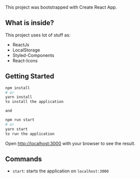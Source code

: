 

This project was bootstrapped with Create React App.

## What is inside?

This project uses lot of stuff as:

- ReactJs
- LocalStorage
- Styled-Components
- React-Icons


## Getting Started

```bash
npm install
# or
yarn install
to install the application

and 

npm run start
# or
yarn start
to run the application

```

Open [http://localhost:3000](http://localhost:3000) with your browser to see the result.

## Commands

- `start`: starts the application on `localhost:3000`

